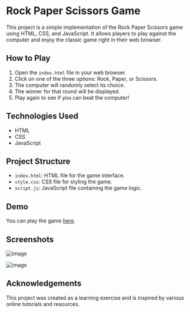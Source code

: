# Rock Paper Scissors Game

This project is a simple implementation of the Rock Paper Scissors game using HTML, CSS, and JavaScript. It allows players to play against the computer and enjoy the classic game right in their web browser.

## How to Play

1. Open the `index.html` file in your web browser.
2. Click on one of the three options: Rock, Paper, or Scissors.
3. The computer will randomly select its choice.
4. The winner for that round will be displayed.
5. Play again to see if you can beat the computer!

## Technologies Used

- HTML
- CSS
- JavaScript

## Project Structure

- `index.html`: HTML file for the game interface.
- `style.css`: CSS file for styling the game.
- `script.js`: JavaScript file containing the game logic.

## Demo

You can play the game [here](link-to-your-demo).

## Screenshots

![image](https://github.com/DeepakBviru/-Rock-Paper-Scissors-Game/assets/142988560/e3b022eb-856b-405f-adbd-90150e979d9c)

![image](https://github.com/DeepakBviru/-Rock-Paper-Scissors-Game/assets/142988560/50027c52-c6f0-4f0b-93e4-03d59bec33bf)




## Acknowledgements

This project was created as a learning exercise and is inspired by various online tutorials and resources.

